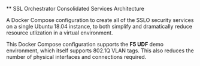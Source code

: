 ** SSL Orchestrator Consolidated Services Architecture

A Docker Compose configuration to create all of the SSLO security services on a single Ubuntu 18.04 instance, to both simplify and dramatically reduce resource utlization in a virtual environment.

This Docker Compose configuration supports the **F5 UDF** demo environment, which itself supports 802.1Q VLAN tags. This also reduces the number of physical interfaces and connections required.


